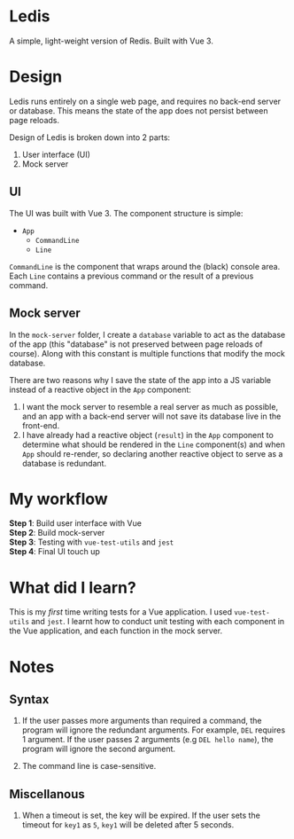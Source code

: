 # Ledis

A simple, light-weight version of Redis. Built with Vue 3.

# Design

Ledis runs entirely on a single web page, and requires no back-end server or database. This means the state of the app does not persist between page reloads.

Design of Ledis is broken down into 2 parts:

1. User interface (UI)
2. Mock server

## UI

The UI was built with Vue 3. The component structure is simple:

-   `App`
    -   `CommandLine`
    -   `Line`

`CommandLine` is the component that wraps around the (black) console area. Each `Line` contains a previous command or the result of a previous command.

## Mock server

In the `mock-server` folder, I create a `database` variable to act as the database of the app (this "database" is not preserved between page reloads of course). Along with this constant is multiple functions that modify the mock database.

There are two reasons why I save the state of the app into a JS variable instead of a reactive object in the `App` component:

1. I want the mock server to resemble a real server as much as possible, and an app with a back-end server will not save its database live in the front-end.
2. I have already had a reactive object (`result`) in the `App` component to determine what should be rendered in the `Line` component(s) and when `App` should re-render, so declaring another reactive object to serve as a database is redundant.

# My workflow

**Step 1**: Build user interface with Vue \
**Step 2**: Build mock-server \
**Step 3**: Testing with `vue-test-utils` and `jest` \
**Step 4**: Final UI touch up

# What did I learn?

This is my _first_ time writing tests for a Vue application. I used `vue-test-utils` and `jest`. I learnt how to conduct unit testing with each component in the Vue application, and each function in the mock server.

# Notes

## Syntax

1. If the user passes more arguments than required a command, the program will ignore the redundant arguments. For example, `DEL` requires 1 argument. If the user passes 2 arguments (e.g `DEL hello name`), the program will ignore the second argument.

2. The command line is case-sensitive.

## Miscellanous

1. When a timeout is set, the key will be expired. If the user sets the timeout for `key1` as `5`, `key1` will be deleted after 5 seconds.

